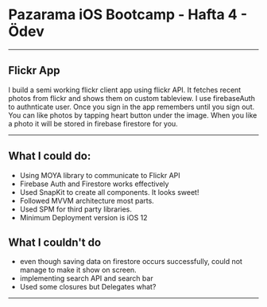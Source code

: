 # Pazarama iOS Bootcamp - Hafta 4 - Ödev
---

## Flickr App

I build a semi working flickr client app using flickr API. It fetches recent photos from flickr and shows them on custom tableview. I use firebaseAuth to authnticate user. Once you sign in the app remembers until you sign out. You can like photos by tapping heart button under the image. When you like a photo it will be stored in firebase firestore for you.

---
## What I could do:

- Using MOYA library to communicate to Flickr API
- Firebase Auth and Firestore works effectively
- Used SnapKit to create all components. It looks sweet!
- Followed MVVM architecture most parts.
- Used SPM for third party libraries.
- Minimum Deployment version is iOS 12

## What I couldn't do

- even though saving data on firestore occurs successfully, could not manage to make it show on screen.
- implementing search API and search bar
- Used some closures but Delegates what?

---

